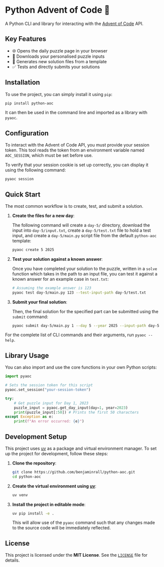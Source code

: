 # Python Advent of Code 🎄

A Python CLI and library for interacting with the [Advent of Code](https://adventofcode.com/) API.

## Key Features

- 🌐 Opens the daily puzzle page in your browser
- 🚀 Downloads your personalised puzzle inputs
- 📂 Generates new solution files from a template
- ✅ Tests and directly submits your solutions

## Installation

To use the project, you can simply install it using `pip`:

```sh
pip install python-aoc
```

It can then be used in the command line and imported as a library with `pyaoc`.

## Configuration

To interact with the Advent of Code API, you must provide your session token. This tool reads the token from an environment variable named `AOC_SESSION`, which must be set before use.

To verify that your session cookie is set up correctly, you can display it using the following command:

```sh
pyaoc session
```

## Quick Start

The most common workflow is to create, test, and submit a solution.

1. **Create the files for a new day**:

   The following command will create a `day-5/` directory, download the input into `day-5/input.txt`, create a `day-5/test.txt` file to hold a test input, and create a `day-5/main.py` script file from the default `python-aoc` template:

   ```sh
   pyaoc create 5 2025
   ```

2. **Test your solution against a known answer**:

   Once you have completed your solution to the puzzle, written in a `solve` function which takes in the path to an input file, you can test it against a known answer for an example case in `test.txt`:

   ```sh
   # Assuming the example answer is 123
   pyaoc test day-5/main.py 123 --test-input-path day-5/test.txt
   ```

3. **Submit your final solution**:

   Then, the final solution for the specified part can be submitted using the `submit` command:

   ```sh
   pyaoc submit day-5/main.py 1 --day 5 --year 2025 --input-path day-5/input.txt
   ```

For the complete list of CLI commands and their arguments, run `pyaoc --help`.

## Library Usage

You can also import and use the core functions in your own Python scripts:

```py
import pyaoc

# Sets the session token for this script
pyaoc.set_session("your-session-token")

try:
    # Get puzzle input for Day 1, 2023
    puzzle_input = pyaoc.get_day_input(day=1, year=2023)
    print(puzzle_input[:50]) # Prints the first 50 characters
except Exception as e:
    print(f"An error occurred: {e}")
```

## Development Setup

This project uses [uv](https://github.com/astral-sh/uv) as a package and virtual environment manager. To set up the project for development, follow these steps:

1. **Clone the repository**:

   ```sh
   git clone https://github.com/benjaminrall/python-aoc.git
   cd python-aoc
   ```

2. **Create the virtual environment using [uv](https://github.com/astral-sh/uv)**:

   ```sh
   uv venv
   ```

3. **Install the project in editable mode**:

   ```sh
   uv pip install -e .
   ```

   This will allow use of the `pyaoc` command such that any changes made to the source code will be immediately reflected.

## License
This project is licensed under the **MIT License**. See the [`LICENSE`](./LICENSE) file for details.

